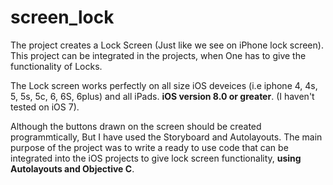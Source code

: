 # screen_lock

The project creates a Lock Screen (Just like we see on iPhone lock screen).
This project can be integrated in the projects, when One has to give the functionality
of Locks. 

The Lock screen works perfectly on all size iOS deveices (i.e iphone 4, 4s, 5, 5s, 5c, 6, 6S, 6plus) and all iPads.
**iOS version 8.0 or greater**. (I haven't tested on iOS 7).

Although the buttons drawn on the screen should be created programmtically, But
I have used the Storyboard and Autolayouts. The main purpose of the project
was to write a ready to use code that can be integrated into the iOS projects
to give lock screen functionality, **using Autolayouts and Objective C**.

